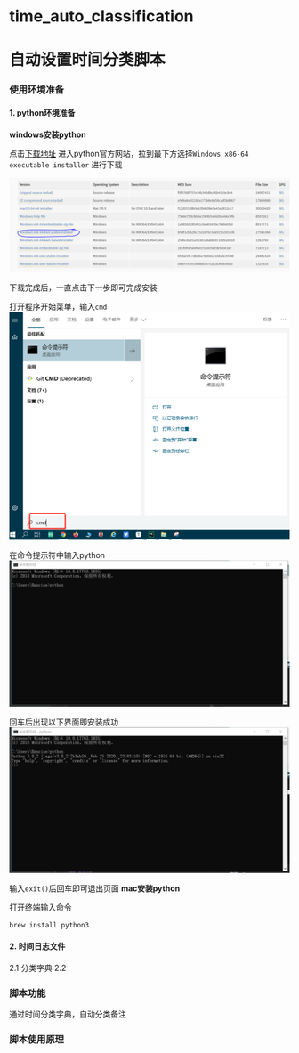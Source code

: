 # time_auto_classification
# 自动设置时间分类脚本

### 使用环境准备
#### 1. python环境准备
**windows安装python**

点击[下载地址](https://www.python.org/downloads/release/python-382/)
进入python官方网站，拉到最下方选择`Windows x86-64 executable installer` 进行下载

![下载文件](source/download.png)

下载完成后，一直点击下一步即可完成安装

打开程序开始菜单，输入`cmd`
![下载文件](source/cmd_pos.png)

在命令提示符中输入python
![下载文件](source/python_test.png)

回车后出现以下界面即安装成功
![下载文件](source/wins_python_view.png)

输入`exit()`后回车即可退出页面
**mac安装python**

打开终端输入命令
```shell
brew install python3
```
#### 2. 时间日志文件
2.1 分类字典
2.2 
### 脚本功能
通过时间分类字典，自动分类备注
### 脚本使用原理